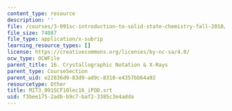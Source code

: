 ```yaml
---
content_type: resource
description: ''
file: /courses/3-091sc-introduction-to-solid-state-chemistry-fall-2010/f3bee1752adbb9c7baf23385c3e4adda_MIT3_091SCF10lec16_iPOD.srt
file_size: 74087
file_type: application/x-subrip
learning_resource_types: []
license: https://creativecommons.org/licenses/by-nc-sa/4.0/
ocw_type: OCWFile
parent_title: 16. Crystallographic Notation & X-Rays
parent_type: CourseSection
parent_uid: e22836d9-83d9-ad9c-8310-e4357bb64a92
resourcetype: Other
title: MIT3_091SCF10lec16_iPOD.srt
uid: f3bee175-2adb-b9c7-baf2-3385c3e4adda
---
```

